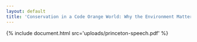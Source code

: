 ```yaml
---
layout: default
title: 'Conservation in a Code Orange World: Why the Environment Matters to Security.'
---
```


{% include document.html src='uploads/princeton-speech.pdf' %}
